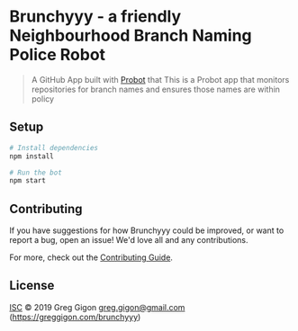 # Brunchyyy - a friendly Neighbourhood Branch Naming Police Robot

> A GitHub App built with [Probot](https://github.com/probot/probot) that 
> This is a Probot app that monitors repositories for branch names and ensures those names are within policy

## Setup

```sh
# Install dependencies
npm install

# Run the bot
npm start
```

## Contributing

If you have suggestions for how Brunchyyy could be improved, or want to report a bug, open an issue! We'd love all and any contributions.

For more, check out the [Contributing Guide](CONTRIBUTING.md).

## License

[ISC](LICENSE) © 2019 Greg Gigon <greg.gigon@gmail.com> (https://greggigon.com/brunchyyy)
